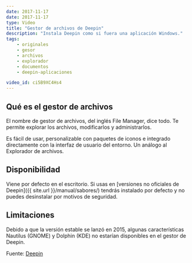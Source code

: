 ```yaml
---
date: 2017-11-17
date: 2017-11-17
type: Video
title: "Gestor de archivos de Deepin"
description: "Instala Deepin como si fuera una aplicación Windows."
tags:
    - originales
    - gesor
    - archivos
    - explorador
    - documentos
    - deepin-aplicaciones

video_id: ci5B9XC4Hs4
---
```


## Qué es el gestor de archivos
El nombre de gestor de archivos, del inglés File Manager, dice todo. Te permite explorar los archivos, modificarlos y administrarlos.

Es fácil de usar, personalizable con paquetes de iconos e integrado directamente con la interfaz de usuario del entorno. Un análogo al Explorador de archivos.

## Disponibilidad

Viene por defecto en el escritorio. Si usas en [versiones no oficiales de Deepin]({{ site.url }}/manual/sabores/) tendrás instalado por defecto y no puedes desinstalar por motivos de seguridad.

## Limitaciones

Debido a que la versión estable se lanzó en 2015, algunas características Nautilus (GNOME) y Dolphin (KDE) no estarían disponibles en el gestor de Deepin.

Fuente: [Deepin](https://www.deepin.org/es/original/dde-file-manager/)
